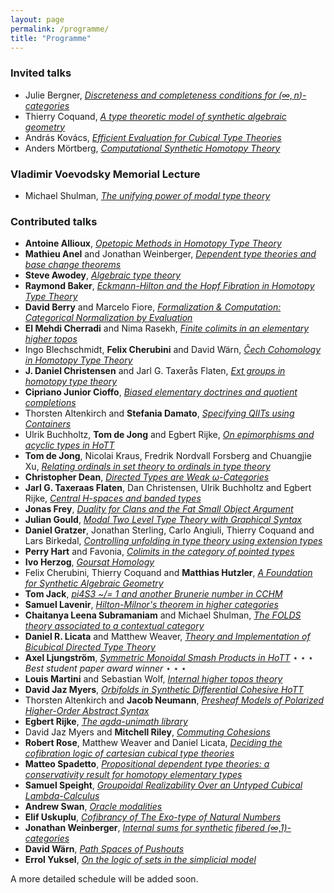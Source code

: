 ```yaml
---
layout: page
permalink: /programme/
title: "Programme"
---
```


### Invited talks
- Julie Bergner, [*Discreteness and completeness conditions for $(\infty,n)$-categories*](/abstracts/HoTT-2023_abstract_11.pdf)
- Thierry Coquand, [*A  type theoretic model of synthetic algebraic geometry*](/abstracts/HoTT-2023_abstract_12.pdf)
- András Kovács, [*Efficient Evaluation for Cubical Type Theories*](/abstracts/HoTT-2023_abstract_23.pdf)
- Anders Mörtberg, [*Computational Synthetic Homotopy Theory*](/abstracts/hott-2023-mortberg.pdf)

### Vladimir Voevodsky Memorial Lecture

- Michael Shulman, [*The unifying power of modal type theory*](/abstracts/Shulman.pdf)

### Contributed talks
- **Antoine Allioux**, [*Opetopic Methods in Homotopy Type Theory*](/abstracts/HoTT-2023_abstract_32.pdf)
- **Mathieu Anel** and Jonathan Weinberger, [*Dependent type theories and base change theorems*](/abstracts/HoTT-2023_abstract_15.pdf)
- **Steve Awodey**, [*Algebraic type theory*](/abstracts/HoTT-2023_abstract_27.pdf)
- **Raymond Baker**, [*Eckmann-Hilton and the Hopf Fibration in Homotopy Type Theory*](/abstracts/HoTT-2023_abstract_16.pdf)
- **David Berry** and Marcelo Fiore, [*Formalization & Computation: Categorical Normalization by Evaluation*](/abstracts/HoTT-2023_abstract_29.pdf)
- **El Mehdi Cherradi** and Nima Rasekh, [*Finite colimits in an elementary higher topos*](/abstracts/HoTT-2023_abstract_18.pdf)
- Ingo Blechschmidt, **Felix Cherubini** and David Wärn, [*Čech Cohomology in Homotopy Type Theory*](/abstracts/HoTT-2023_abstract_42.pdf)
- **J. Daniel Christensen** and Jarl G. Taxerås Flaten, [*Ext groups in homotopy type theory*](/abstracts/HoTT-2023_abstract_31.pdf)
- **Cipriano Junior Cioffo**, [*Biased elementary doctrines and quotient completions*](/abstracts/HoTT-2023_abstract_34.pdf)
- Thorsten Altenkirch and **Stefania Damato**, [*Specifying QIITs using Containers*](/abstracts/HoTT-2023_abstract_28.pdf)
- Ulrik Buchholtz, **Tom de Jong** and Egbert Rijke, [*On epimorphisms and acyclic types in HoTT*](/abstracts/HoTT-2023_abstract_9.pdf)
- **Tom de Jong**, Nicolai Kraus, Fredrik Nordvall Forsberg and Chuangjie Xu, [*Relating ordinals in set theory to ordinals in type theory*](/abstracts/HoTT-2023_abstract_13.pdf)
- **Christopher Dean**, [*Directed Types are Weak $\omega$-Categories*](/abstracts/HoTT-2023_abstract_45.pdf)
- **Jarl G. Taxeraas Flaten**, Dan Christensen, Ulrik Buchholtz and Egbert Rijke, [*Central H-spaces and banded types*](/abstracts/HoTT-2023_abstract_33.pdf)
- **Jonas Frey**, [*Duality for Clans and the Fat Small Object Argument*](/abstracts/HoTT-2023_abstract_30.pdf)
- **Julian Gould**, [*Modal Two Level Type Theory with Graphical Syntax*](/abstracts/HoTT-2023_abstract_20.pdf)
- **Daniel Gratzer**, Jonathan Sterling, Carlo Angiuli, Thierry Coquand and Lars Birkedal, [*Controlling unfolding in type theory using extension types*](/abstracts/HoTT-2023_abstract_19.pdf)
- **Perry Hart** and  Favonia, [*Colimits in the category of pointed types*](/abstracts/HoTT-2023_abstract_37.pdf)
- **Ivo Herzog**, [*Goursat Homology*](/abstracts/HoTT-2023_abstract_44.pdf)
- Felix Cherubini, Thierry Coquand and **Matthias Hutzler**, [*A Foundation for Synthetic Algebraic Geometry*](/abstracts/HoTT-2023_abstract_41.pdf)
- **Tom Jack**, [*pi4S3 ~/= 1 and another Brunerie number in CCHM*](/abstracts/HoTT-2023_abstract_21.pdf)
- **Samuel Lavenir**, [*Hilton-Milnor's theorem in higher categories*](/abstracts/HoTT-2023_abstract_43.pdf)
- **Chaitanya Leena Subramaniam** and Michael Shulman, [*The FOLDS theory associated to a contextual category*](/abstracts/HoTT-2023_abstract_46.pdf)
- **Daniel R. Licata** and Matthew Weaver, [*Theory and Implementation of Bicubical Directed Type Theory*](/abstracts/HoTT-2023_abstract_47.pdf)
- **Axel Ljungström**, [*Symmetric Monoidal Smash Products in HoTT*](/abstracts/HoTT-2023_abstract_25.pdf) $\star\star\star$ *Best student paper award winner* $\star\star\star$
- **Louis Martini** and Sebastian Wolf, [*Internal higher topos theory*](/abstracts/HoTT-2023_abstract_17.pdf)
- **David Jaz Myers**, [*Orbifolds in Synthetic Differential Cohesive HoTT*](/abstracts/HoTT-2023_abstract_7.pdf)
- Thorsten Altenkirch and **Jacob Neumann**, [*Presheaf Models of Polarized Higher-Order Abstract Syntax*](/abstracts/HoTT-2023_abstract_36.pdf)
- **Egbert Rijke**, [*The agda-unimath library*](/abstracts/HoTT-2023_abstract_10.pdf)
- David Jaz Myers and **Mitchell Riley**, [*Commuting Cohesions*](/abstracts/HoTT-2023_abstract_8.pdf)
- **Robert Rose**, Matthew Weaver and Daniel Licata, [*Deciding the cofibration logic of cartesian cubical type theories*](/abstracts/HoTT-2023_abstract_38.pdf)
- **Matteo Spadetto**, [*Propositional dependent type theories: a conservativity result for homotopy elementary types*](/abstracts/HoTT-2023_abstract_48.pdf)
- **Samuel Speight**, [*Groupoidal Realizability Over an Untyped Cubical Lambda-Calculus*](/abstracts/HoTT-2023_abstract_24.pdf)
- **Andrew Swan**, [*Oracle modalities*](/abstracts/HoTT-2023_abstract_35.pdf)
- **Elif Uskuplu**, [*Cofibrancy of The Exo-type of  Natural Numbers*](/abstracts/HoTT-2023_abstract_26.pdf)
- **Jonathan Weinberger**, [*Internal sums for synthetic fibered (∞,1)-categories*](/abstracts/HoTT-2023_abstract_14.pdf)
- **David Wärn**, [*Path Spaces of Pushouts*](/abstracts/Warn2.pdf)
- **Errol Yuksel**, [*On the logic of sets in the simplicial model*](/abstracts/HoTT-2023_abstract_39.pdf)

A more detailed schedule will be added soon.
